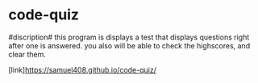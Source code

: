 # code-quiz
#discription#
this program is displays a test that displays questions right after one is answered.
you also will be able to check the highscores, and clear them.

[link]https://samuel408.github.io/code-quiz/
